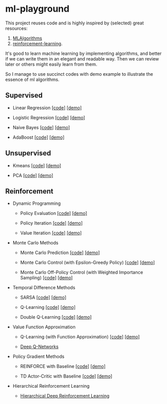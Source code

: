 # ml-playground

This project reuses code and is highly inspired by (selected) great resources:

1. [MLAlgorithms](https://github.com/rushter/MLAlgorithms)
2. [reinforcement-learning](https://github.com/dennybritz/reinforcement-learning).

It's good to learn machine learning by implementing algorithms, and better if we can write them in an elegant and readable way. Then we can review later or others might easily learn from them.

So I manage to use succinct codes with demo example to illustrate the essence of ml algorithms.

## Supervised

- Linear Regression [[code]](supervised/linear_regression.py) [[demo]](supervised/linear_regression.ipynb)

- Logistic Regression [[code]](supervised/logistic_regression.py) [[demo]](supervised/logistic_regression.ipynb)

- Naive Bayes [[code]](supervised/naive_bayes.py) [[demo]](supervised/naive_bayes.ipynb)

- AdaBoost [[code]](supervised/adaboost.py) [[demo]](supervised/adaboost.ipynb)

## Unsupervised

- Kmeans [[code]](unsupervised/kmeans.py) [[demo]](unsupervised/kmeans.ipynb)

- PCA [[code]](unsupervised/pca.py) [[demo]](unsupervised/pca.ipynb)

## Reinforcement

- Dynamic Programming

  - Policy Evaluation [[code]](reinforcement/policy_evaluation.py) [[demo]](reinforcement/policy_evaluation.ipynb)

  - Policy Iteration [[code]](reinforcement/policy_iteration.py) [[demo]](reinforcement/policy_iteration.ipynb)

  - Value Iteration [[code]](reinforcement/value_iteration.py) [[demo]](reinforcement/value_iteration.ipynb)

- Monte Carlo Methods

  - Monte Carlo Prediction [[code]](reinforcement/mc_prediction.py) [[demo]](reinforcement/mc_prediction.ipynb)

  - Monte Carlo Control (with Epsilon-Greedy Policy) [[code]](reinforcement/mc_control_epsilon_greedy.py) [[demo]](reinforcement/mc_control_epsilon_greedy.ipynb)

  - Monte Carlo Off-Policy Control (with Weighted Importance Sampling) [[code]](reinforcement/mc_control_importance_sampling.py) [[demo]](reinforcement/mc_control_importance_sampling.ipynb)

- Temporal Difference Methods

  - SARSA [[code]](reinforcement/sarsa.py) [[demo]](reinforcement/sarsa.ipynb)

  - Q-Learning [[code]](reinforcement/q_learning.py) [[demo]](reinforcement/q_learning.ipynb)

  - Double Q-Learning [[code]](reinforcement/double_q_learning.py) [[demo]](reinforcement/double_q_learning.ipynb)

- Value Function Approximation

  - Q-Learning (with Function Approximation) [[code]](reinforcement/q_learning_fa.py) [[demo]](reinforcement/q_learning_fa.ipynb)

  - [Deep Q-Networks](https://github.com/transedward/pytorch-dqn)

- Policy Gradient Methods

  - REINFORCE with Baseline [[code]](reinforcement/reinforce_baseline.py) [[demo]](reinforcement/reinforce_baseline.ipynb)

  - TD Actor-Critic with Baseline [[code]](reinforcement/td_actor_critic_baseline.py) [[demo]](reinforcement/td_actor_critic_baseline.ipynb)

- Hierarchical Reinforcement Learning

  - [Hierarchical Deep Reinforcement Learning](https://github.com/transedward/pytorch-hdqn)
